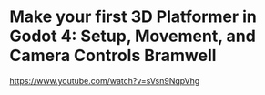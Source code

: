 # Make your first 3D Platformer in Godot 4: Setup, Movement, and Camera Controls Bramwell
https://www.youtube.com/watch?v=sVsn9NqpVhg
